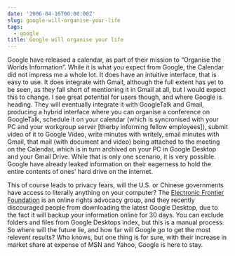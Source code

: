 ```yaml
---
date: '2006-04-16T00:00:00Z'
slug: google-will-organise-your-life
tags:
  - google
title: Google will organise your life
---
```


Google have released a calendar, as part of their mission to “Organise the
Worlds Information”. While it is what you expect from Google, the Calendar did
not impress me a whole lot. It does have an intuitive interface, that is easy to
use. It does integrate with Gmail, although the full extent has yet to be seen,
as they fall short of mentioning it in Gmail at all, but I would expect this to
change. I see great potential for users though, and where Google is heading.
They will eventually integrate it with GoogleTalk and Gmail, producing a hybrid
interface where you can organise a conference on GoogleTalk, schedule it on your
calendar (which is syncronised with your PC and your workgroup server [therby
informing fellow employees]), submit video of it to Google Video, write minutes with
writely, email minutes with Gmail, that mail (with document and video) being attached
to the meeting on the Calendar, which is in turn archived on your PC in Google Desktop
and your Gmail Drive. While that is only one scenario, it is very possible. Google
have already leaked information on their eagerness to hold the entire contents of
ones' hard drive on the internet.

This of course leads to privacy fears, will the U.S. or Chinese governments have
access to literally anything on your computer? The [Electronic Frontier
Foundation][EFF] is an online rights advocacy group, and they recently
discouraged people from downloading the latest Google Desktop, due to the fact
it will backup your information online for 30 days. You can exclude folders and
files from Google Desktops index, but this is a manual process. So where will
the future lie, and how far will Google go to get the most relevent results? Who
knows, but one thing is for sure, with their increase in market share at expense
of MSN and Yahoo, Google is here to stay.

[EFF]: http://www.eff.org/
